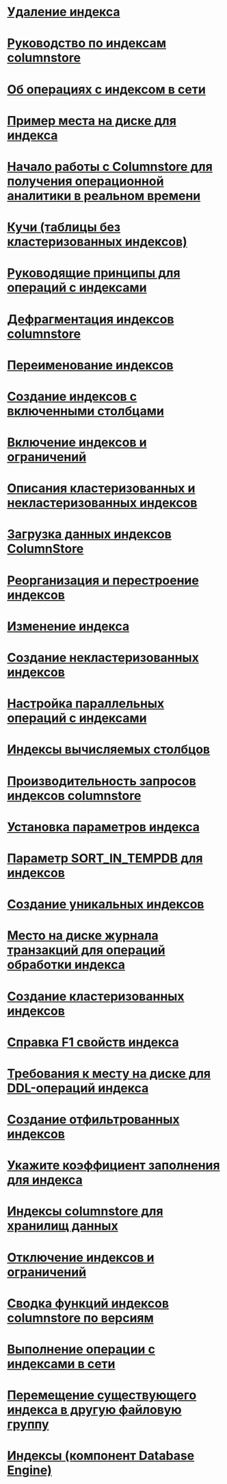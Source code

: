 # [Удаление индекса](delete-an-index.md)
# [Руководство по индексам columnstore](columnstore-indexes-overview.md)
# [Об операциях с индексом в сети](how-online-index-operations-work.md)
# [Пример места на диске для индекса](index-disk-space-example.md)
# [Начало работы с Columnstore для получения операционной аналитики в реальном времени](get-started-with-columnstore-for-real-time-operational-analytics.md)
# [Кучи (таблицы без кластеризованных индексов)](heaps-tables-without-clustered-indexes.md)
# [Руководящие принципы для операций с индексами](guidelines-for-online-index-operations.md)
# [Дефрагментация индексов columnstore](columnstore-indexes-defragmentation.md)
# [Переименование индексов](rename-indexes.md)
# [Создание индексов с включенными столбцами](create-indexes-with-included-columns.md)
# [Включение индексов и ограничений](enable-indexes-and-constraints.md)
# [Описания кластеризованных и некластеризованных индексов](clustered-and-nonclustered-indexes-described.md)
# [Загрузка данных индексов ColumnStore](columnstore-indexes-data-loading-guidance.md)
# [Реорганизация и перестроение индексов](reorganize-and-rebuild-indexes.md)
# [Изменение индекса](modify-an-index.md)
# [Создание некластеризованных индексов](create-nonclustered-indexes.md)
# [Настройка параллельных операций с индексами](configure-parallel-index-operations.md)
# [Индексы вычисляемых столбцов](indexes-on-computed-columns.md)
# [Производительность запросов индексов columnstore](columnstore-indexes-query-performance.md)
# [Установка параметров индекса](set-index-options.md)
# [Параметр SORT_IN_TEMPDB для индексов](sort-in-tempdb-option-for-indexes.md)
# [Создание уникальных индексов](create-unique-indexes.md)
# [Место на диске журнала транзакций для операций обработки индекса](transaction-log-disk-space-for-index-operations.md)
# [Создание кластеризованных индексов](create-clustered-indexes.md)
# [Справка F1 свойств индекса](index-properties-f1-help.md)
# [Требования к месту на диске для DDL-операций индекса](disk-space-requirements-for-index-ddl-operations.md)
# [Создание отфильтрованных индексов](create-filtered-indexes.md)
# [Укажите коэффициент заполнения для индекса](specify-fill-factor-for-an-index.md)
# [Индексы сolumnstore для хранилищ данных](columnstore-indexes-data-warehouse.md)
# [Отключение индексов и ограничений](disable-indexes-and-constraints.md)
# [Сводка функций индексов columnstore по версиям](columnstore-indexes-what-s-new.md)
# [Выполнение операции с индексами в сети](perform-index-operations-online.md)
# [Перемещение существующего индекса в другую файловую группу](move-an-existing-index-to-a-different-filegroup.md)
# [Индексы (компонент Database Engine)](indexes.md)
